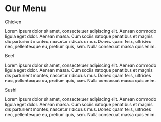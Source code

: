 <!DOCTYPE html>
<html>
<head>

<title>Responsive Layout</title>
<meta name="viewport" content="width=device-width, initial-scale=1">
<link rel="stylesheet" type="text/css" href="styles.css">

</head>
<body>
<h1>Our Menu</h1>



  <div class="col-lg-4 col-md-6 col-sm-12">
    <div class="box">
        <p class="content-name name1">Chicken</p>
        <p class="content">Lorem ipsum dolor sit amet, consectetuer adipiscing elit. Aenean commodo ligula eget dolor. Aenean massa. Cum sociis natoque penatibus et magnis dis parturient montes, nascetur ridiculus mus. Donec quam felis, ultricies nec, pellentesque eu, pretium quis, sem. Nulla consequat massa quis enim.</p>
    </div>
  </div>

  <div class="col-lg-4 col-md-6 col-sm-12">
    <div class="box">
        <p class="content-name name2">Beef</p>
        <p class="content">Lorem ipsum dolor sit amet, consectetuer adipiscing elit. Aenean commodo ligula eget dolor. Aenean massa. Cum sociis natoque penatibus et magnis dis parturient montes, nascetur ridiculus mus. Donec quam felis, ultricies nec, pellentesque eu, pretium quis, sem. Nulla consequat massa quis enim.</p>
    </div>
  </div>

  <div class="col-lg-4 col-md-12 col-sm-12">
    <div class="box">
        <p class="content-name name3">Sushi</p>
        <p class="content">Lorem ipsum dolor sit amet, consectetuer adipiscing elit. Aenean commodo ligula eget dolor. Aenean massa. Cum sociis natoque penatibus et magnis dis parturient montes, nascetur ridiculus mus. Donec quam felis, ultricies nec, pellentesque eu, pretium quis, sem. Nulla consequat massa quis enim.</p>
    </div>  
  </div>

</body>
</html>
